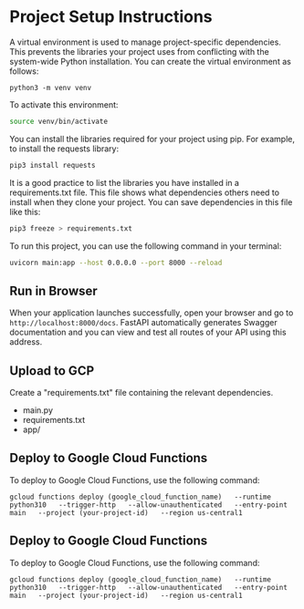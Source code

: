 
# Project Setup Instructions

A virtual environment is used to manage project-specific dependencies.
This prevents the libraries your project uses from conflicting with the system-wide Python installation.
You can create the virtual environment as follows:
```
python3 -m venv venv
```

To activate this environment:
```bash
source venv/bin/activate
```

You can install the libraries required for your project using pip. For example, to install the requests library:
```bash
pip3 install requests
```

It is a good practice to list the libraries you have installed in a requirements.txt file.
This file shows what dependencies others need to install when they clone your project.
You can save dependencies in this file like this:
```bash
pip3 freeze > requirements.txt
```

To run this project, you can use the following command in your terminal:
```bash
uvicorn main:app --host 0.0.0.0 --port 8000 --reload
```

## Run in Browser

When your application launches successfully, open your browser and go to `http://localhost:8000/docs`.
FastAPI automatically generates Swagger documentation and you can view and test all routes of your API using this address.

## Upload to GCP

Create a "requirements.txt" file containing the relevant dependencies.
- main.py
- requirements.txt
- app/

## Deploy to Google Cloud Functions

To deploy to Google Cloud Functions, use the following command:
```
gcloud functions deploy (google_cloud_function_name)   --runtime python310   --trigger-http   --allow-unauthenticated   --entry-point main   --project (your-project-id)   --region us-central1
```

## Deploy to Google Cloud Functions

To deploy to Google Cloud Functions, use the following command:
```
gcloud functions deploy (google_cloud_function_name)   --runtime python310   --trigger-http   --allow-unauthenticated   --entry-point main   --project (your-project-id)   --region us-central1
```
